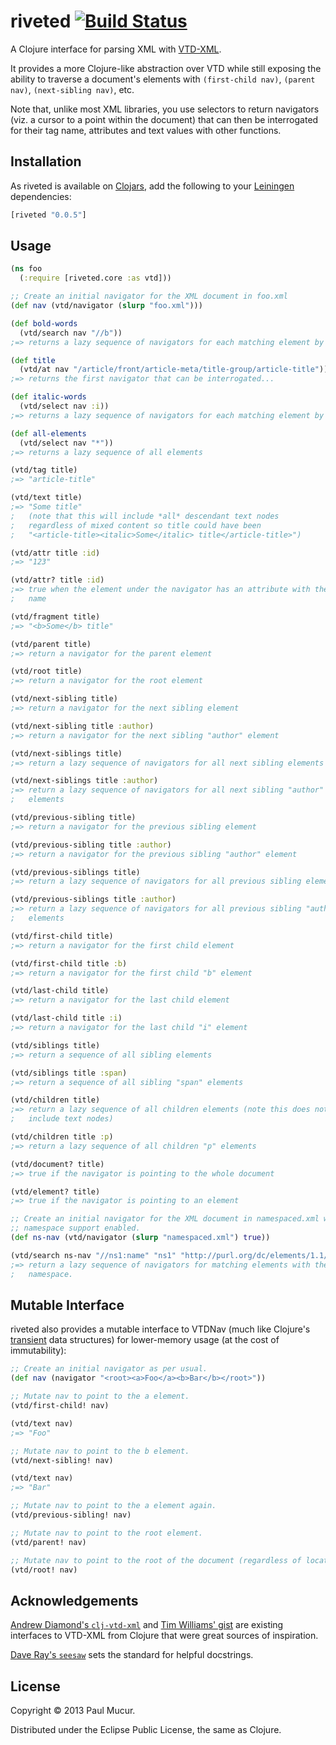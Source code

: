 # riveted [![Build Status](https://travis-ci.org/mudge/riveted.png?branch=master)](https://travis-ci.org/mudge/riveted)

A Clojure interface for parsing XML with
[VTD-XML](http://vtd-xml.sourceforge.net).

It provides a more Clojure-like abstraction over VTD while still exposing the
ability to traverse a document's elements with `(first-child nav)`,
`(parent nav)`, `(next-sibling nav)`, etc.

Note that, unlike most XML libraries, you use selectors to return navigators
(viz. a cursor to a point within the document) that can then be interrogated
for their tag name, attributes and text values with other functions.

## Installation

As riveted is available on [Clojars](https://clojars.org/riveted), add the
following to your [Leiningen](https://github.com/technomancy/leiningen)
dependencies:

```clojure
[riveted "0.0.5"]
```

## Usage

```clojure
(ns foo
  (:require [riveted.core :as vtd]))

;; Create an initial navigator for the XML document in foo.xml
(def nav (vtd/navigator (slurp "foo.xml")))

(def bold-words
  (vtd/search nav "//b"))
;=> returns a lazy sequence of navigators for each matching element by XPath

(def title
  (vtd/at nav "/article/front/article-meta/title-group/article-title"))
;=> returns the first navigator that can be interrogated...

(def italic-words
  (vtd/select nav :i))
;=> returns a lazy sequence of navigators for each matching element by name

(def all-elements
  (vtd/select nav "*"))
;=> returns a lazy sequence of all elements

(vtd/tag title)
;=> "article-title"

(vtd/text title)
;=> "Some title"
;   (note that this will include *all* descendant text nodes
;   regardless of mixed content so title could have been
;   "<article-title><italic>Some</italic> title</article-title>")

(vtd/attr title :id)
;=> "123"

(vtd/attr? title :id)
;=> true when the element under the navigator has an attribute with the given
;   name

(vtd/fragment title)
;=> "<b>Some</b> title"

(vtd/parent title)
;=> return a navigator for the parent element

(vtd/root title)
;=> return a navigator for the root element

(vtd/next-sibling title)
;=> return a navigator for the next sibling element

(vtd/next-sibling title :author)
;=> return a navigator for the next sibling "author" element

(vtd/next-siblings title)
;=> return a lazy sequence of navigators for all next sibling elements

(vtd/next-siblings title :author)
;=> return a lazy sequence of navigators for all next sibling "author"
;   elements

(vtd/previous-sibling title)
;=> return a navigator for the previous sibling element

(vtd/previous-sibling title :author)
;=> return a navigator for the previous sibling "author" element

(vtd/previous-siblings title)
;=> return a lazy sequence of navigators for all previous sibling elements

(vtd/previous-siblings title :author)
;=> return a lazy sequence of navigators for all previous sibling "author"
;   elements

(vtd/first-child title)
;=> return a navigator for the first child element

(vtd/first-child title :b)
;=> return a navigator for the first child "b" element

(vtd/last-child title)
;=> return a navigator for the last child element

(vtd/last-child title :i)
;=> return a navigator for the last child "i" element

(vtd/siblings title)
;=> return a sequence of all sibling elements

(vtd/siblings title :span)
;=> return a sequence of all sibling "span" elements

(vtd/children title)
;=> return a lazy sequence of all children elements (note this does not
;   include text nodes)

(vtd/children title :p)
;=> return a lazy sequence of all children "p" elements

(vtd/document? title)
;=> true if the navigator is pointing to the whole document

(vtd/element? title)
;=> true if the navigator is pointing to an element

;; Create an initial navigator for the XML document in namespaced.xml with
;; namespace support enabled.
(def ns-nav (vtd/navigator (slurp "namespaced.xml") true))

(vtd/search ns-nav "//ns1:name" "ns1" "http://purl.org/dc/elements/1.1/")
;=> return a lazy sequence of navigators for matching elements with the given
;   namespace.
```

## Mutable Interface

riveted also provides a mutable interface to VTDNav (much like Clojure's
[transient](http://clojure.org/transients) data structures) for lower-memory
usage (at the cost of immutability):

```clojure
;; Create an initial navigator as per usual.
(def nav (navigator "<root><a>Foo</a><b>Bar</b></root>"))

;; Mutate nav to point to the a element.
(vtd/first-child! nav)

(vtd/text nav)
;=> "Foo"

;; Mutate nav to point to the b element.
(vtd/next-sibling! nav)

(vtd/text nav)
;=> "Bar"

;; Mutate nav to point to the a element again.
(vtd/previous-sibling! nav)

;; Mutate nav to point to the root element.
(vtd/parent! nav)

;; Mutate nav to point to the root of the document (regardless of location).
(vtd/root! nav)
```

## Acknowledgements

[Andrew Diamond's `clj-vtd-xml`](https://github.com/diamondap/clj-vtd-xml) and
[Tim Williams' gist](https://gist.github.com/willtim/822769) are existing
interfaces to VTD-XML from Clojure that were great sources of inspiration.

[Dave Ray's `seesaw`](https://github.com/daveray/seesaw) sets the standard for
helpful docstrings.

## License

Copyright © 2013 Paul Mucur.

Distributed under the Eclipse Public License, the same as Clojure.
